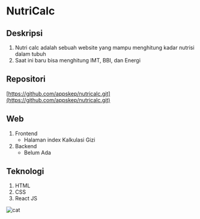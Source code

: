 # NutriCalc

## Deskripsi

1.  Nutri calc adalah sebuah website yang mampu menghitung kadar nutrisi dalam tubuh
2.  Saat ini baru bisa menghitung IMT, BBI, dan Energi

## Repositori

[https://github.com/appskep/nutricalc.git](https://github.com/appskep/nutricalc.git)

## Web

1.  Frontend
    - Halaman index Kalkulasi Gizi
2.  Backend
    - Belum Ada

## Teknologi

1. HTML
2. CSS
3. React JS

![cat](https://github.com/firmanshiddiq/doc/blob/master/IMG_1081.JPG)
